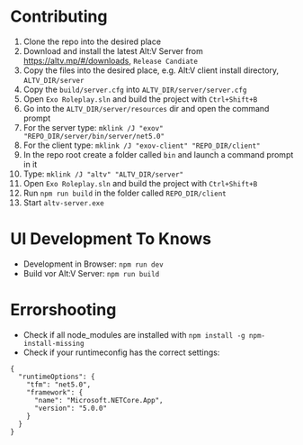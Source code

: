# Contributing
1. Clone the repo into the desired place
2. Download and install the latest Alt:V Server from https://altv.mp/#/downloads, `Release Candiate`
3. Copy the files into the desired place, e.g. Alt:V client install directory, `ALTV_DIR/server`
4. Copy the `build/server.cfg` into `ALTV_DIR/server/server.cfg`
5. Open `Exo Roleplay.sln` and build the project with `Ctrl+Shift+B`
6. Go into the `ALTV_DIR/server/resources` dir and open the command prompt
7. For the server type: `mklink /J "exov" "REPO_DIR/server/bin/server/net5.0"`
8. For the client type: `mklink /J "exov-client" "REPO_DIR/client"`
9. In the repo root create a folder called `bin` and launch a command prompt in it
10. Type: `mklink /J "altv" "ALTV_DIR/server"`
11. Open `Exo Roleplay.sln` and build the project with `Ctrl+Shift+B`
12. Run `npm run build` in the folder called `REPO_DIR/client`
13. Start `altv-server.exe`

# UI Development To Knows
* Development in Browser: `npm run dev`
* Build vor Alt:V Server: `npm run build`

# Errorshooting
* Check if all node_modules are installed with `npm install -g npm-install-missing`
* Check if your runtimeconfig has the correct settings:
```
{
  "runtimeOptions": {
    "tfm": "net5.0",
    "framework": {
      "name": "Microsoft.NETCore.App",
      "version": "5.0.0"
    }
  }
}
```
